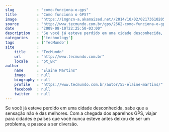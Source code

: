 ```yaml
---
slug          : "como-funciona-o-gps"
title         : "Como funciona o GPS?"
image         : "https://imgnzn-a.akamaized.net//2014/10/02/02173610205825-t1200x480.jpg"
source        : "http://www.tecmundo.com.br/gps/2562-como-funciona-o-gps-.htm"
date          : "2009-08-10T22:25:50-03:00"
description   : "Se você já esteve perdido em uma cidade desconhecida, sabe que a sensação não é das melhores. Com a chegada dos aparelhos GPS, viajar para cidades e países que você nunca esteve antes deixou de ser um problema, e passou a ser diversão."
categories    : ['technology']
tags          : ['TecMundo']
site          :
    title     : "TecMundo"
    url       : "http://www.tecmundo.com.br"
    locale    : "pt_BR"
author        :
    name      : "Elaine Martins"
    image     : null
    biography : null
    profile   : "https://www.tecmundo.com.br/autor/55-elaine-martins/"
    facebook  : null
    twitter   : null
---
```


Se você já esteve perdido em uma cidade desconhecida, sabe que a sensação não é das melhores. Com a chegada dos aparelhos GPS, viajar para cidades e países que você nunca esteve antes deixou de ser um problema, e passou a ser diversão.
